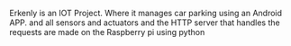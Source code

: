 Erkenly is an IOT Project. Where it manages car parking using an Android APP. and all sensors and actuators and the HTTP server that handles the requests are made on the Raspberry pi using python